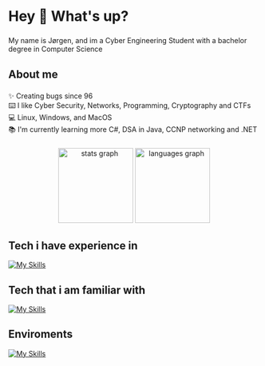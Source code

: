 <h1 align="left">Hey 👋 What's up?</h1>

###

<p align="left">My name is Jørgen, and im a Cyber Engineering Student with a bachelor degree in Computer Science</p>

###

<h2 align="left">About me</h2>

###

<p align="left">✨ Creating bugs since 96<br>⌨️ I like Cyber Security, Networks, Programming, Cryptography and CTFs<br>💻 Linux, Windows, and MacOS<br>📚 I'm currently learning more C#, DSA in Java, CCNP networking and .NET </p>

###

<div align="center">
  <img src="https://github-readme-stats.vercel.app/api?username=jrg1a&hide_title=false&hide_rank=true&show_icons=true&include_all_commits=true&count_private=true&disable_animations=false&theme=onedark&locale=en&hide_border=false&order=1" height="150" alt="stats graph"  />
  <img src="https://github-readme-stats.vercel.app/api/top-langs?username=jrg1a&locale=en&hide_title=false&layout=compact&card_width=320&langs_count=5&theme=onedark&hide_border=false&order=2" height="150" alt="languages graph"  />
</div>

###

<h2 align="left">Tech i have experience in</h2>

[![My Skills](https://skillicons.dev/icons?i=cs,cpp,dotnet,html,css,docker,git,bash,java,python,matlab,markdown,linux,arduino&perline=7)](https://skillicons.dev)

<h2 align="left">Tech that i am familiar with </h2>

[![My Skills](https://skillicons.dev/icons?i=azure,js,regex,raspberrypi,powershell,npm,vim,c,go,neovim,figma,kubernetes,latex,mongodb&perline=7)](https://skillicons.dev)

<h2 align="left">Enviroments</h2>

[![My Skills](https://skillicons.dev/icons?i=vscode,idea,rider,pycharm,webstorm,visualstudio,kali,windows,ubuntu,obsidian,github,apple,arch,ansible&perline=7)](https://skillicons.dev)






